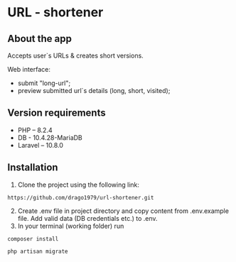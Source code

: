 # URL - shortener

## About the app
Accepts user`s URLs & creates short versions.
  
Web interface: 
* submit "long-url"; 
* preview submitted url`s details (long, short, visited); 

## Version requirements
- PHP – 8.2.4
- DB - 10.4.28-MariaDB
- Laravel – 10.8.0

## Installation

1. Clone the project using the following link:
```
https://github.com/drago1979/url-shortener.git

```
2. Create .env file in project directory and copy content from .env.example file.  Add valid data (DB credentials etc.) to .env.  
3. In your terminal (working folder) run
```
composer install
```  

```
php artisan migrate
```
